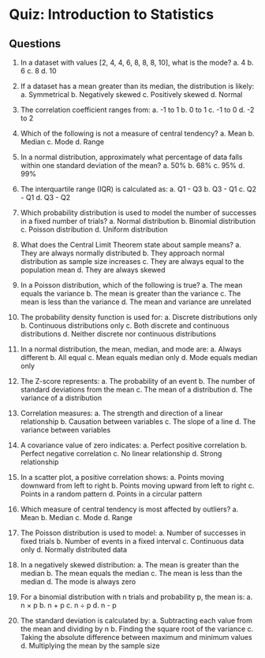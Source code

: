 # Quiz: Introduction to Statistics

## Questions

1. In a dataset with values [2, 4, 4, 6, 8, 8, 8, 10], what is the mode?
   a. 4
   b. 6
   c. 8
   d. 10

2. If a dataset has a mean greater than its median, the distribution is likely:
   a. Symmetrical
   b. Negatively skewed
   c. Positively skewed
   d. Normal

3. The correlation coefficient ranges from:
   a. -1 to 1
   b. 0 to 1
   c. -1 to 0
   d. -2 to 2

4. Which of the following is not a measure of central tendency?
   a. Mean
   b. Median
   c. Mode
   d. Range

5. In a normal distribution, approximately what percentage of data falls within one standard deviation of the mean?
   a. 50%
   b. 68%
   c. 95%
   d. 99%

6. The interquartile range (IQR) is calculated as:
   a. Q1 - Q3
   b. Q3 - Q1
   c. Q2 - Q1
   d. Q3 - Q2

7. Which probability distribution is used to model the number of successes in a fixed number of trials?
   a. Normal distribution
   b. Binomial distribution
   c. Poisson distribution
   d. Uniform distribution

8. What does the Central Limit Theorem state about sample means?
   a. They are always normally distributed
   b. They approach normal distribution as sample size increases
   c. They are always equal to the population mean
   d. They are always skewed

9. In a Poisson distribution, which of the following is true?
   a. The mean equals the variance
   b. The mean is greater than the variance
   c. The mean is less than the variance
   d. The mean and variance are unrelated

10. The probability density function is used for:
    a. Discrete distributions only
    b. Continuous distributions only
    c. Both discrete and continuous distributions
    d. Neither discrete nor continuous distributions

11. In a normal distribution, the mean, median, and mode are:
    a. Always different
    b. All equal
    c. Mean equals median only
    d. Mode equals median only

12. The Z-score represents:
    a. The probability of an event
    b. The number of standard deviations from the mean
    c. The mean of a distribution
    d. The variance of a distribution

13. Correlation measures:
    a. The strength and direction of a linear relationship
    b. Causation between variables
    c. The slope of a line
    d. The variance between variables

14. A covariance value of zero indicates:
    a. Perfect positive correlation
    b. Perfect negative correlation
    c. No linear relationship
    d. Strong relationship

15. In a scatter plot, a positive correlation shows:
    a. Points moving downward from left to right
    b. Points moving upward from left to right
    c. Points in a random pattern
    d. Points in a circular pattern

16. Which measure of central tendency is most affected by outliers?
    a. Mean
    b. Median
    c. Mode
    d. Range

17. The Poisson distribution is used to model:
    a. Number of successes in fixed trials
    b. Number of events in a fixed interval
    c. Continuous data only
    d. Normally distributed data

18. In a negatively skewed distribution:
    a. The mean is greater than the median
    b. The mean equals the median
    c. The mean is less than the median
    d. The mode is always zero

19. For a binomial distribution with n trials and probability p, the mean is:
    a. n × p
    b. n + p
    c. n ÷ p
    d. n - p

20. The standard deviation is calculated by:
    a. Subtracting each value from the mean and dividing by n
    b. Finding the square root of the variance
    c. Taking the absolute difference between maximum and minimum values
    d. Multiplying the mean by the sample size
